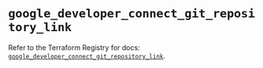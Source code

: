 # `google_developer_connect_git_repository_link`

Refer to the Terraform Registry for docs: [`google_developer_connect_git_repository_link`](https://registry.terraform.io/providers/hashicorp/google-beta/6.26.0/docs/resources/google_developer_connect_git_repository_link).
